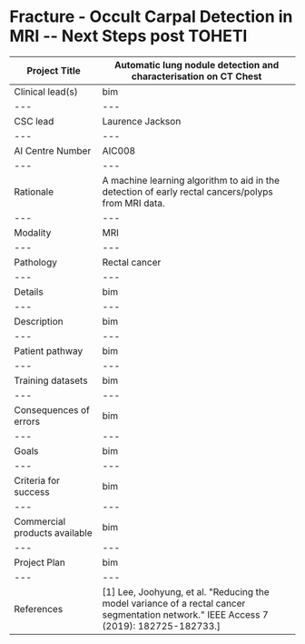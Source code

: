 # **Fracture - Occult Carpal Detection in MRI -- Next Steps post TOHETI**

| Project Title | Automatic lung nodule detection and characterisation on CT Chest |
| --- | --- |
| Clinical lead(s) | bim |
| --- | --- |
| CSC lead | Laurence Jackson |
| --- | --- |
| AI Centre Number | AIC008 |
| --- | --- |
| Rationale | A machine learning algorithm to aid in the detection of early rectal cancers/polyps from MRI data.  |
| --- | --- |
| Modality | MRI |
| --- | --- |
| Pathology | Rectal cancer |
| --- | --- |
| Details | bim |
| --- | --- |
| Description | bim |
| --- | --- |
| Patient pathway | bim |
| --- | --- |
| Training datasets | bim |
| --- | --- |
| Consequences of errors | bim |
| --- | --- |
| Goals | bim |
| --- | --- |
| Criteria for success | bim |
| --- | --- |
| Commercial products available | bim |
| --- | --- |
| Project Plan | bim |
| --- | --- |
| References | [1] Lee, Joohyung, et al. "Reducing the model variance of a rectal cancer segmentation network." IEEE Access 7 (2019): 182725-182733.] |